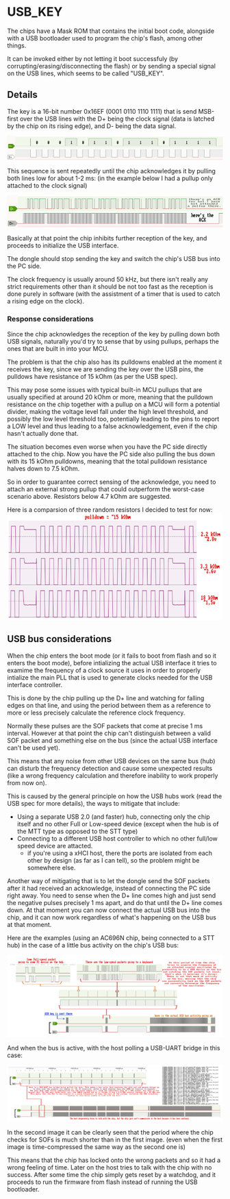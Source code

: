 # USB_KEY

The chips have a Mask ROM that contains the initial boot code, alongside with a USB bootloader used to program the chip's flash, among other things.

It can be invoked either by not letting it boot successfuly (by corrupting/erasing/disconnecting the flash)
or by sending a special signal on the USB lines, which seems to be called "USB_KEY".

## Details

The key is a 16-bit number 0x16EF (0001 0110 1110 1111) that is send MSB-first over the USB lines with the D+ being the clock signal (data is latched by the chip on its rising edge), and D- being the data signal.

![A USB key packet](usb_key_packet.png)

This sequence is sent repeatedly until the chip acknowledges it by pulling both lines low for about 1-2 ms:
(in the example below I had a pullup only attached to the clock signal)

![USB key acknowledge](usb_key_ack.png)

Basically at that point the chip inhibits further reception of the key, and proceeds to initialize the USB interface.

The dongle should stop sending the key and switch the chip's USB bus into the PC side.

The clock frequency is usually around 50 kHz, but there isn't really any strict requirements other than
it should be not too fast as the reception is done purely in software (with the assistment of a timer that is used to catch a rising edge on the clock).

### Response considerations

Since the chip acknowledges the reception of the key by pulling down both USB signals, naturally you'd try to sense that by using pullups, perhaps the ones that are built in into your MCU.

The problem is that the chip also has its pulldowns enabled at the moment it receives the key,
since we are sending the key over the USB pins, the pulldows have resistance of 15 kOhm (as per the USB spec).

This may pose some issues with typical built-in MCU pullups that are usually specified at around 20 kOhm or more, meaning that the pulldown resistance on the chip
together with a pullup on a MCU will form a potential divider, making the voltage level fall under the high level threshold, and possibly the low level threshold too,
potentially leading to the pins to report a LOW level and thus leading to a false acknowledgement, even if the chip hasn't actually done that.

The situation becomes even worse when you have the PC side directly attached to the chip.
Now you have the PC side also pulling the bus down with its 15 kOhm pulldowns, meaning that the total pulldown resistance halves down to 7.5 kOhm.

So in order to guarantee correct sensing of the acknowledge, you need to attach an external strong pullup that could outperform the worst-case scenario above. Resistors below 4.7 kOhm are suggested.

Here is a comparsion of three random resistors I decided to test for now:
![Waveform of a clock signal followed by an acknowledge sense, the voltage drop depends on a pullup resitor used](usb_key_pullup.png)

## USB bus considerations

When the chip enters the boot mode (or it fails to boot from flash and so it enters the boot mode),
before intializing the actual USB interface it tries to examime the frequency of a clock source it uses in order to properly intialize the main PLL that is used to generate clocks needed for the USB interface controller.

This is done by the chip pulling up the D+ line and watching for falling edges on that line, and using the period between them as a reference to more or less precisely calculate the reference clock frequency.

Normally these pulses are the SOF packets that come at precise 1 ms interval.
However at that point the chip can't distinguish between a valid SOF packet and something else on the bus (since the actual USB interface can't be used yet).

This means that any noise from other USB devices on the same bus (hub) can disturb the frequency detection and cause some unexpected results (like a wrong frequency calculation and therefore inability to work properly from now on).

This is caused by the general principle on how the USB hubs work (read the USB spec for more details), the ways to mitigate that include:
 - Using a separate USB 2.0 (and faster) hub, connecting only the chip itself and no other Full or Low-speed device (except when the hub is of the MTT type as opposed to the STT type)
 - Connecting to a different USB host controller to which no other full/low speed device are attacted.
   * if you're using a xHCI host, there the ports are isolated from each other by design (as far as I can tell), so the problem might be somewhere else.

Another way of mitigating that is to let the dongle send the SOF packets after it had received an acknowledge, instead of connecting the PC side right away.
You need to sense when the D+ line comes high and just send the negative pulses precisely 1 ms apart, and do that until the D+ line comes down.
At that moment you can now connect the actual USB bus into the chip, and it can now work regardless of what's happening on the USB bus at that moment.

Here are the examples (using an AC696N chip, being connected to a STT hub) in the case of a little bus activity on the chip's USB bus:

![USB bus capture with a very little activity during the USB bootloader entry](usb_key_usb_hub1.png)

And when the bus is active, with the host polling a USB-UART bridge in this case:

![USB bus capture with the USB-UART bridge confusing the chip out](usb_key_usb_hub2.png)

In the second image it can be clearly seen that the period where the chip checks for SOFs is much shorter than in the first image.
(even when the first image is time-compressed the same way as the second one is)

This means that the chip has locked onto the wrong packets and so it had a wrong feeling of time. Later on the host tries to talk with the chip with no success.
After some time the chip simply gets reset by a watchdog, and it proceeds to run the firmware from flash instead of running the USB bootloader.
